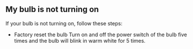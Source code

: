 
## My bulb is not turning on

If your bulb is not turning on, follow these steps:

- Factory reset the bulb Turn on and off the power switch of the bulb five times and the bulb will blink in warm white for 5 times.

